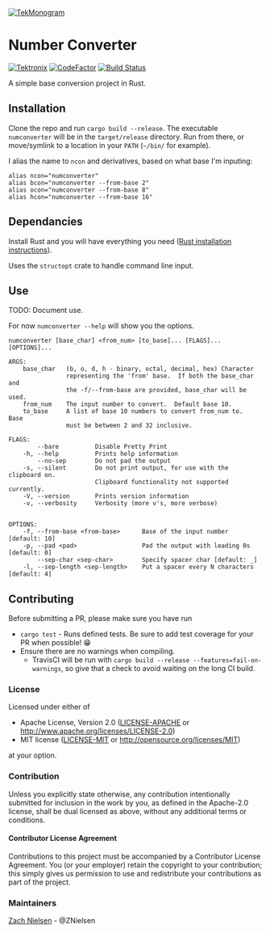 [![TekMonogram](https://tektronix.github.io/media/tekmonogram.png)](https://github.com/tektronix)

# Number Converter
[![Tektronix](https://tektronix.github.io/media/TEK-opensource_badge.svg)](https://github.com/tektronix)  [![CodeFactor](https://www.codefactor.io/repository/github/tektronix/numconverter/badge)](https://www.codefactor.io/repository/github/tektronix/numconverter) [![Build Status](https://travis-ci.com/tektronix/numconverter.svg?branch=master)](https://travis-ci.com/tektronix/numconverter)

A simple base conversion project in Rust.

## Installation
Clone the repo and run `cargo build --release`.  The executable `numconverter` will be in the `target/release` directory.  Run from there, or move/symlink to a location in your `PATH` (`~/bin/` for example).

I alias the name to `ncon` and derivatives, based on what base I'm inputing:
```
alias ncon="numconverter"
alias bcon="numconverter --from-base 2"
alias ocon="numconverter --from-base 8"
alias hcon="numconverter --from-base 16"
```

## Dependancies
Install Rust and you will have everything you need ([Rust installation instructions](https://www.rust-lang.org/tools/install)).

Uses the `structopt` crate to handle command line input.

## Use
TODO: Document use.

For now `numconverter --help` will show you the options.

```
numconverter [base_char] <from_num> [to_base]... [FLAGS]... [OPTIONS]...

ARGS:
    base_char   (b, o, d, h - binary, octal, decimal, hex) Character
                representing the 'from' base.  If both the base_char and
                the -f/--from-base are provided, base_char will be used.
    from_num    The input number to convert.  Default base 10.
    to_base     A list of base 10 numbers to convert from_num to.  Base
                must be between 2 and 32 inclusive.

FLAGS:
        --bare          Disable Pretty Print
    -h, --help          Prints help information
        --no-sep        Do not pad the output
    -s, --silent        Do not print output, for use with the clipboard on.
                        Clipboard functionality not supported currently.
    -V, --version       Prints version information
    -v, --verbosity     Verbosity (more v's, more verbose)


OPTIONS:
    -f, --from-base <from-base>      Base of the input number [default: 10]
    -p, --pad <pad>                  Pad the output with leading 0s [default: 0]
        --sep-char <sep-char>        Specify spacer char [default: _]
    -l, --sep-length <sep-length>    Put a spacer every N characters [default: 4]
```


## Contributing
Before submitting a PR, please make sure you have run
* `cargo test` - Runs defined tests.  Be sure to add test coverage for your PR when possible! 😁
* Ensure there are no warnings when compiling.
  * TravisCI will be run with `cargo build --release --features=fail-on-warnings`, so give that a check to avoid waiting on the long CI build.

### License

Licensed under either of
 * Apache License, Version 2.0 ([LICENSE-APACHE](LICENSE-APACHE) or http://www.apache.org/licenses/LICENSE-2.0)
 * MIT license ([LICENSE-MIT](LICENSE-MIT) or http://opensource.org/licenses/MIT)

at your option.

### Contribution

Unless you explicitly state otherwise, any contribution intentionally submitted
for inclusion in the work by you, as defined in the Apache-2.0 license, shall be dual licensed as above, without any
additional terms or conditions.

#### Contributor License Agreement
Contributions to this project must be accompanied by a Contributor License Agreement. You (or your employer) retain the copyright to your contribution; this simply gives us permission to use and redistribute your contributions as part of the project.

### Maintainers
[Zach Nielsen](https://github.com/ZNielsen) - @ZNielsen

